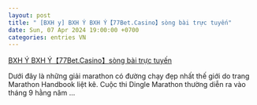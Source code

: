 ```yaml
---
layout: post
title: " [BXH y] BXH Ý BXH Ý【77Bet.Casino】sòng bài trực tuyến"
date: Sun, 07 Apr 2024 19:00:00 +0700
categories: entries VN
---
```

[BXH Ý BXH Ý【77Bet.Casino】sòng bài trực tuyến](https://samson.thanhhoa.gov.vn/video0407-mu68.vn.htm)

Dưới đây là những giải marathon có đường chạy đẹp nhất thế giới do trang Marathon Handbook liệt kê. Cuộc thi Dingle Marathon thường diễn ra vào tháng 9 hằng năm ...

